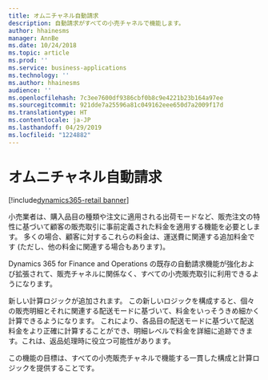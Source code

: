 ```yaml
---
title: オムニチャネル自動請求
description: 自動請求がすべての小売チャネルで機能します。
author: hhainesms
manager: AnnBe
ms.date: 10/24/2018
ms.topic: article
ms.prod: ''
ms.service: business-applications
ms.technology: ''
ms.author: hhainesms
audience: ''
ms.openlocfilehash: 7c3ee7600df9386cbf0b8c9e4221b23b164a97ee
ms.sourcegitcommit: 921dde7a25596a81c049162eee650d7a2009f17d
ms.translationtype: HT
ms.contentlocale: ja-JP
ms.lasthandoff: 04/29/2019
ms.locfileid: "1224882"
---
```

# <a name="omni-channel-auto-charges"></a>オムニチャネル自動請求

[!include[dynamics365-retail banner](../includes/dynamics365-retail.md)]

小売業者は、購入品目の種類や注文に適用される出荷モードなど、販売注文の特性に基づいて顧客の販売取引に事前定義された料金を適用する機能を必要とします。 多くの場合、顧客に対するこれらの料金は、運送費に関連する追加料金です (ただし、他の料金に関連する場合もあります)。

Dynamics 365 for Finance and Operations の既存の自動請求機能が強化および拡張されて、販売チャネルに関係なく、すべての小売販売取引に利用できるようになります。

新しい計算ロジックが追加されます。 この新しいロジックを構成すると、個々の販売明細とそれに関連する配送モードに基づいて、料金をいっそうきめ細かく計算できるようになります。  これにより、各品目の配送モードに基づいて配送料金をより正確に計算することができ、明細レベルで料金を詳細に追跡できます。これは、返品処理時に役立つ可能性があります。

この機能の目標は、すべての小売販売チャネルで機能する一貫した構成と計算ロジックを提供することです。
